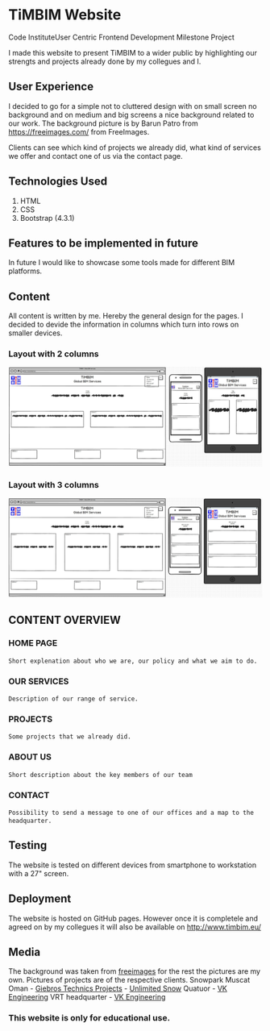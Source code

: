 # TiMBIM Website
Code InstituteUser Centric Frontend Development Milestone Project

I made this website to present TiMBIM to a wider public by highlighting our strengts and projects already done by my collegues and I.

## User Experience
I decided to go for a simple not to cluttered design with on small screen no background and on medium and big screens a nice background related to our work. The background picture is by Barun Patro from https://freeimages.com/ from FreeImages.

Clients can see which kind of projects we already did, what kind of services we offer and contact one of us via the contact page.

## Technologies Used
1. HTML
2. CSS
3. Bootstrap (4.3.1)

## Features to be implemented in future
In future I would like to showcase some tools made for different BIM platforms.

## Content
All content is written by me.
Hereby the general design for the pages. I decided to devide the information in columns which turn into rows on smaller devices.

### **Layout with 2 columns**
![Layout with 2 columns](assets/wireframes/design2columns.jpg)

### **Layout with 3 columns**
![Layout with 3 columns](assets/wireframes/design3columns.jpg)

##      CONTENT OVERVIEW
###     **HOME PAGE**
    Short explenation about who we are, our policy and what we aim to do.


###     **OUR SERVICES**
    Description of our range of service.


###     **PROJECTS** 
    Some projects that we already did.


###     **ABOUT US**
    Short description about the key members of our team


###     **CONTACT**
    Possibility to send a message to one of our offices and a map to the headquarter.



## Testing
The website is tested on different devices from smartphone to workstation with a 27" screen.

## Deployment
The website is hosted on GitHub pages. However once it is completele and agreed on by my collegues it will also be available on http://www.timbim.eu/

## Media
The background was taken from [freeimages](https://freeimages.com/) for the rest the pictures are my own.
Pictures of projects are of the respective clients.
Snowpark Muscat Oman - [Giebros Technics Projects](http://giebrostechnics.nl/en/home/) - [Unlimited Snow](https://unlimitedsnow.com/)
Quatuor - [VK Engineering](https://www.vkgroup.be)
VRT headquarter - [VK Engineering](https://www.vkgroup.be)

### This website is only for educational use. 